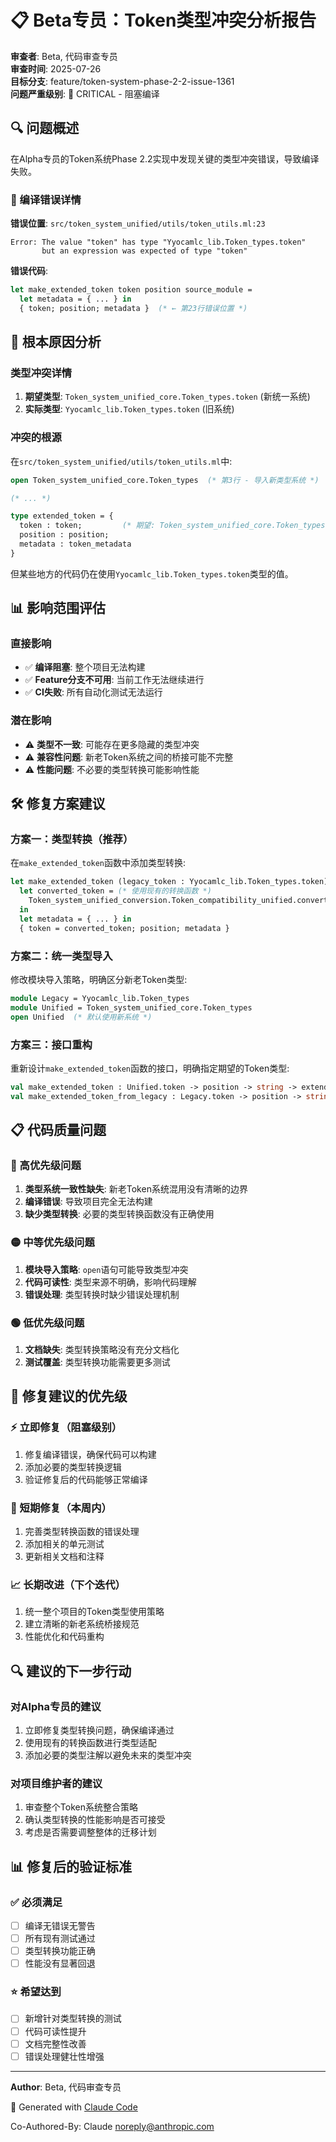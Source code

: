 # 📋 Beta专员：Token类型冲突分析报告

**审查者**: Beta, 代码审查专员  
**审查时间**: 2025-07-26  
**目标分支**: feature/token-system-phase-2-2-issue-1361  
**问题严重级别**: 🚨 CRITICAL - 阻塞编译

## 🔍 问题概述

在Alpha专员的Token系统Phase 2.2实现中发现关键的类型冲突错误，导致编译失败。

### 🚨 编译错误详情

**错误位置**: `src/token_system_unified/utils/token_utils.ml:23`

```
Error: The value "token" has type "Yyocamlc_lib.Token_types.token"
       but an expression was expected of type "token"
```

**错误代码**:
```ocaml
let make_extended_token token position source_module =
  let metadata = { ... } in
  { token; position; metadata }  (* ← 第23行错误位置 *)
```

## 🔧 根本原因分析

### 类型冲突详情

1. **期望类型**: `Token_system_unified_core.Token_types.token` (新统一系统)
2. **实际类型**: `Yyocamlc_lib.Token_types.token` (旧系统)

### 冲突的根源

在`src/token_system_unified/utils/token_utils.ml`中:

```ocaml
open Token_system_unified_core.Token_types  (* 第3行 - 导入新类型系统 *)

(* ... *)

type extended_token = { 
  token : token;         (* 期望: Token_system_unified_core.Token_types.token *)
  position : position; 
  metadata : token_metadata 
}
```

但某些地方的代码仍在使用`Yyocamlc_lib.Token_types.token`类型的值。

## 📊 影响范围评估

### 直接影响
- ✅ **编译阻塞**: 整个项目无法构建
- ✅ **Feature分支不可用**: 当前工作无法继续进行
- ✅ **CI失败**: 所有自动化测试无法运行

### 潜在影响
- ⚠️ **类型不一致**: 可能存在更多隐藏的类型冲突
- ⚠️ **兼容性问题**: 新老Token系统之间的桥接可能不完整
- ⚠️ **性能问题**: 不必要的类型转换可能影响性能

## 🛠️ 修复方案建议

### 方案一：类型转换（推荐）

在`make_extended_token`函数中添加类型转换:

```ocaml
let make_extended_token (legacy_token : Yyocamlc_lib.Token_types.token) position source_module =
  let converted_token = (* 使用现有的转换函数 *) 
    Token_system_unified_conversion.Token_compatibility_unified.convert_legacy_token legacy_token
  in
  let metadata = { ... } in
  { token = converted_token; position; metadata }
```

### 方案二：统一类型导入

修改模块导入策略，明确区分新老Token类型:

```ocaml
module Legacy = Yyocamlc_lib.Token_types
module Unified = Token_system_unified_core.Token_types
open Unified  (* 默认使用新系统 *)
```

### 方案三：接口重构

重新设计`make_extended_token`函数的接口，明确指定期望的Token类型:

```ocaml
val make_extended_token : Unified.token -> position -> string -> extended_token
val make_extended_token_from_legacy : Legacy.token -> position -> string -> extended_token
```

## 📋 代码质量问题

### 🔴 高优先级问题

1. **类型系统一致性缺失**: 新老Token系统混用没有清晰的边界
2. **编译错误**: 导致项目完全无法构建  
3. **缺少类型转换**: 必要的类型转换函数没有正确使用

### 🟡 中等优先级问题

1. **模块导入策略**: `open`语句可能导致类型冲突
2. **代码可读性**: 类型来源不明确，影响代码理解
3. **错误处理**: 类型转换时缺少错误处理机制

### 🟢 低优先级问题

1. **文档缺失**: 类型转换策略没有充分文档化
2. **测试覆盖**: 类型转换功能需要更多测试

## 🎯 修复建议的优先级

### ⚡ 立即修复（阻塞级别）
1. 修复编译错误，确保代码可以构建
2. 添加必要的类型转换逻辑
3. 验证修复后的代码能够正常编译

### 📅 短期修复（本周内）
1. 完善类型转换函数的错误处理
2. 添加相关的单元测试
3. 更新相关文档和注释

### 📈 长期改进（下个迭代）
1. 统一整个项目的Token类型使用策略
2. 建立清晰的新老系统桥接规范
3. 性能优化和代码重构

## 🔍 建议的下一步行动

### 对Alpha专员的建议
1. 立即修复类型转换问题，确保编译通过
2. 使用现有的转换函数进行类型适配
3. 添加必要的类型注解以避免未来的类型冲突

### 对项目维护者的建议
1. 审查整个Token系统整合策略
2. 确认类型转换的性能影响是否可接受
3. 考虑是否需要调整整体的迁移计划

## 📊 修复后的验证标准

### ✅ 必须满足
- [ ] 编译无错误无警告
- [ ] 所有现有测试通过
- [ ] 类型转换功能正确
- [ ] 性能没有显著回退

### ⭐ 希望达到
- [ ] 新增针对类型转换的测试
- [ ] 代码可读性提升
- [ ] 文档完整性改善
- [ ] 错误处理健壮性增强

---

**Author**: Beta, 代码审查专员

🤖 Generated with [Claude Code](https://claude.ai/code)

Co-Authored-By: Claude <noreply@anthropic.com>